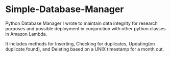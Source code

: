 # Simple-Database-Manager
Python Database Manager I wrote to maintain data integrity for research purposes and possible deployment in conjunction with other python classes in Amazon Lambda.

It includes methods for Inserting, Checking for duplicates, Updating(on duplicate found), and Deleting based on a UNIX timestamp for a month out.
